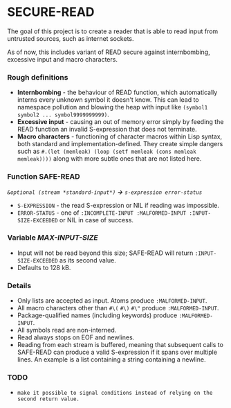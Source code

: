 # SECURE-READ
The goal of this project is to create a reader that is able to read input from untrusted sources, such as internet sockets.

As of now, this includes variant of READ secure against internbombing, excessive input and macro characters.

### Rough definitions
* **Internbombing** - the behaviour of READ function, which automatically interns every unknown symbol it doesn't know. This can lead to namespace pollution and blowing the heap with input like `(symbol1 symbol2 ... symbol9999999999)`.
* **Excessive input** - causing an out of memory error simply by feeding the READ function an invalid S-expression that does not terminate.
* **Macro characters** - functioning of character macros within Lisp syntax, both standard and implementation-defined. They create simple dangers such as `#.(let (memleak) (loop (setf memleak (cons memleak memleak))))` along with more subtle ones that are not listed here.

### Function SAFE-READ
_`&optional (stream *standard-input*)` **→** `s-expression error-status`_
  * `S-EXPRESSION` - the read S-expression or NIL if reading was impossible.
  * `ERROR-STATUS` - one of `:INCOMPLETE-INPUT :MALFORMED-INPUT :INPUT-SIZE-EXCEEDED` or NIL in case of success.

### Variable *MAX-INPUT-SIZE*
  * Input will not be read beyond this size; SAFE-READ will return `:INPUT-SIZE-EXCEEDED` as its second value.
  * Defaults to 128 kB.

### Details
  * Only lists are accepted as input. Atoms produce `:MALFORMED-INPUT`.
  * All macro characters other than `#\(` `#\)` `#\"` produce `:MALFORMED-INPUT`.
  * Package-qualified names (including keywords) produce `:MALFORMED-INPUT`.
  * All symbols read are non-interned.
  * Read always stops on EOF and newlines.
  * Reading from each stream is buffered, meaning that subsequent calls to SAFE-READ can produce a valid S-expression if it spans over multiple lines. An example is a list containing a string containing a newline.

### TODO
  * `make it possible to signal conditions instead of relying on the second return value.`
